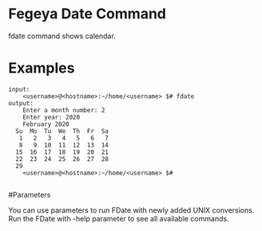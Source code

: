 # Fegeya Date Command

fdate command shows calendar.

# Examples 

```
input:
    <username>@<hostname>:~/home/<username> $# fdate
output:
    Enter a month number: 2
    Enter year: 2020
    February 2020
  Su  Mo  Tu  We  Th  Fr  Sa
   1   2   3   4   5   6   7
   8   9  10  11  12  13  14
  15  16  17  18  19  20  21
  22  23  24  25  26  27  28
  29
    <username>@<hostname>:~/home/<username> $#
    
```
#Parameters

You can use parameters to run FDate with newly added UNIX conversions.
Run the FDate with -help parameter to see all available commands.
